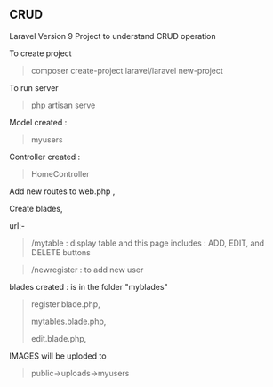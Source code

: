 ## CRUD  
 Laravel Version 9 Project to understand CRUD operation

To create project 
>composer create-project laravel/laravel new-project

To run server
>php artisan serve

Model created :
>myusers

Controller created :
>HomeController

Add new routes to web.php , 

Create blades,


url:-

>/mytable : display table and this page includes : ADD, EDIT, and DELETE buttons 

>/newregister : to add new user 


blades created : 
is in the folder "myblades" 

>register.blade.php,
>
>mytables.blade.php,
>
>edit.blade.php,


IMAGES will be uploded to 
>public->uploads->myusers
